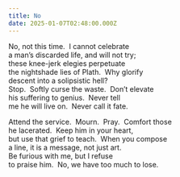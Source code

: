 ```yaml
---
title: No
date: 2025-01-07T02:48:00.000Z
---
```

No, not this time.  I cannot celebrate <br>
a man’s discarded life, and will not try; <br>
these knee-jerk elegies perpetuate<br>
the nightshade lies of Plath.  Why glorify<br>
descent into a solipsistic hell?<br>
Stop.  Softly curse the waste.  Don’t elevate<br>
his suffering to genius.  Never tell <br>
me he will live on.  Never call it fate. <br>

Attend the service.  Mourn.  Pray.  Comfort those<br>
he lacerated.  Keep him in your heart,<br>
but use that grief to teach.  When you compose<br>
a line, it is a message, not just art.<br>
Be furious with me, but I refuse<br>
to praise him.  No, we have too much to lose.
